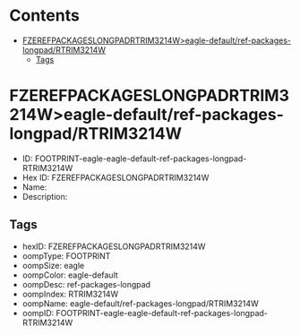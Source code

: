



Contents
========

* [FZEREFPACKAGESLONGPADRTRIM3214W>eagle-default/ref-packages-longpad/RTRIM3214W](#fzerefpackageslongpadrtrim3214weagle-defaultref-packages-longpadrtrim3214w)
	* [Tags](#tags)

# FZEREFPACKAGESLONGPADRTRIM3214W>eagle-default/ref-packages-longpad/RTRIM3214W

- ID: FOOTPRINT-eagle-eagle-default-ref-packages-longpad-RTRIM3214W
- Hex ID: FZEREFPACKAGESLONGPADRTRIM3214W
- Name: 
- Description: 

## Tags

- hexID: FZEREFPACKAGESLONGPADRTRIM3214W
- oompType: FOOTPRINT
- oompSize: eagle
- oompColor: eagle-default
- oompDesc: ref-packages-longpad
- oompIndex: RTRIM3214W
- oompName: eagle-default/ref-packages-longpad/RTRIM3214W
- oompID: FOOTPRINT-eagle-eagle-default-ref-packages-longpad-RTRIM3214W
